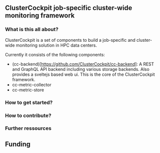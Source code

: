 ## ClusterCockpit job-specific cluster-wide monitoring framework

### What is this all about?
ClusterCockpit is a set of components to build a job-specific and cluster-wide monitoring solution in HPC data centers.

Currently it consists of the following components:
* (cc-backend)[https://github.com/ClusterCockpit/cc-backend]:  A REST and GraphQL API backend including various storage backends. Also provides a sveltejs based web ui. This is the core of the ClusterCockpit framework.
* cc-metric-collector
* cc-metric-store

### How to get started?


### How to contribute?


### Further ressources


## Funding

